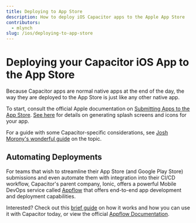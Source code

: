 ```yaml
---
title: Deploying to App Store
description: How to deploy iOS Capacitor apps to the Apple App Store
contributors:
  - mlynch
slug: /ios/deploying-to-app-store
---
```


# Deploying your Capacitor iOS App to the App Store

Because Capacitor apps are normal native apps at the end of the day, the way they are deployed to the App Store is just like any other native app.

To start, consult the official Apple documentation on [Submitting Apps to the App Store](https://developer.apple.com/app-store/submissions/). [See here](/docs/guides/splash-screens-and-icons) for details on generating splash screens and icons for your app.

For a guide with some Capacitor-specific considerations, see [Josh Morony's wonderful guide](https://www.joshmorony.com/deploying-capacitor-applications-to-ios-development-distribution/) on the topic.

## Automating Deployments

For teams that wish to streamline their App Store (and Google Play Store) submissions and even automate them with integration into their CI/CD workflow, Capacitor's parent company, Ionic, offers a powerful Mobile DevOps service called [Appflow](https://useappflow.com/) that offers end-to-end app development and deployment capabilities.

Interested? Check out this [brief guide](/docs/guides/deploying-updates) on how it works and how you can use it with Capacitor today, or view the official [Appflow Documentation](https://ionicframework.com/docs/appflow/).
